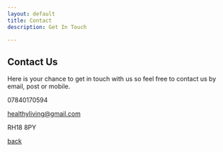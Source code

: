```yaml
---
layout: default
title: Contact
description: Get In Touch

---
```


## Contact Us 

Here is your chance to get in touch with us so feel free to contact us by email, post or mobile. 

07840170594 

healthyliving@gmail.com

RH18 8PY 

[back](./)


